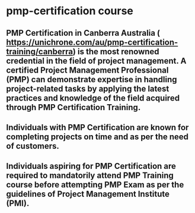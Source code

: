 # pmp-certification course 
## PMP Certification in Canberra Australia ( https://unichrone.com/au/pmp-certification-training/canberra) is the most renowned credential in the field of project management.  A certified Project Management Professional (PMP) can demonstrate expertise in handling project-related tasks by applying the latest practices and knowledge of the field acquired through PMP Certification Training.
## Individuals with PMP Certification are known for completing projects on time and as per the need of customers.
##  Individuals aspiring for PMP Certification are required to mandatorily attend PMP Training course before attempting PMP Exam as per the guidelines of Project Management Institute (PMI). 

